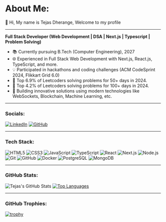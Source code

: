 # About Me:
👋 Hi, My name is Tejas Dherange, Welcome to my profile

---

**Full Stack Developer (Web Development | DSA | Next.js | Typescript | Problem Solving)**

- 📚 Currently pursuing B.Tech (Computer Engineering), 2027
- 🌐 Experienced in Full Stack Web Development with Next.js, React.js, TypeScript, and more.
- 💡 Participated in hackathons and coding challenges (ACM CodeSprint 2024, Flikkart Grid 6.0)
- 🚀 Top 6.9% of Leetcoders solving problems for 50+ days in 2024.
- 🚀 Top 4.2% of Leetcoders solving problems for 100+ days in 2024.
- 🔧 Building innovative solutions using modern technologies like WebSockets, Blockchain, Machine Learning, etc.
  
---

### **Socials:**
[![LinkedIn](https://img.shields.io/badge/-LinkedIn-blue)](https://www.linkedin.com/in/tejas-dherange-54a6a627b) 
[![GitHub](https://img.shields.io/badge/-GitHub-lightgrey)](https://github.com/Tejas-Dherange)

---

### **Tech Stack:**
![HTML5](https://img.shields.io/badge/-HTML5-E34F26?style=flat-square&logo=html5&logoColor=white)
![CSS3](https://img.shields.io/badge/-CSS3-1572B6?style=flat-square&logo=css3)
![JavaScript](https://img.shields.io/badge/-JavaScript-F7DF1E?style=flat-square&logo=javascript&logoColor=black)
![TypeScript](https://img.shields.io/badge/-TypeScript-007ACC?style=flat-square&logo=typescript)
![React](https://img.shields.io/badge/-React-61DAFB?style=flat-square&logo=react)
![Next.js](https://img.shields.io/badge/-Next.js-000000?style=flat-square&logo=next.js)
![Node.js](https://img.shields.io/badge/-Node.js-339933?style=flat-square&logo=node.js&logoColor=white)
![Git](https://img.shields.io/badge/-Git-F05032?style=flat-square&logo=git&logoColor=white)
![GitHub](https://img.shields.io/badge/-GitHub-181717?style=flat-square&logo=github)
![Docker](https://img.shields.io/badge/-Docker-2496ED?style=flat-square&logo=docker&logoColor=white)
![PostgreSQL](https://img.shields.io/badge/-PostgreSQL-336791?style=flat-square&logo=postgresql)
![MongoDB](https://img.shields.io/badge/-MongoDB-47A248?style=flat-square&logo=mongodb&logoColor=white)

---

### **GitHub Stats:**
![Tejas's GitHub Stats](https://github-readme-stats.vercel.app/api?username=Tejas-Dherange&show_icons=true&theme=radical)
[![Top Languages](https://github-readme-stats.vercel.app/api/top-langs/?username=Tejas-Dherange&layout=compact&theme=radical)](https://github.com/Tejas-Dherange)

---

### **GitHub Trophies:**
[![trophy](https://github-profile-trophy.vercel.app/?username=Tejas-Dherange&theme=onedark)](https://github.com/ryo-ma/github-profile-trophy)
